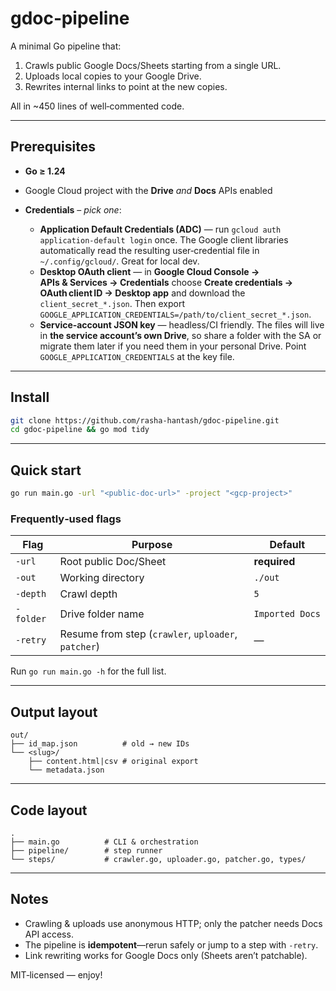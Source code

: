 # gdoc‑pipeline

A minimal Go pipeline that:

1. Crawls public Google Docs/Sheets starting from a single URL.
2. Uploads local copies to your Google Drive.
3. Rewrites internal links to point at the new copies.

All in \~450 lines of well‑commented code.

---

## Prerequisites

* **Go ≥ 1.24**
* Google Cloud project with the **Drive** *and* **Docs** APIs enabled
* **Credentials** – *pick one*:

  * **Application Default Credentials (ADC)** — run `gcloud auth application-default login` once. The Google client libraries automatically read the resulting user‑credential file in `~/.config/gcloud/`. Great for local dev.
  * **Desktop OAuth client** — in **Google Cloud Console → APIs & Services → Credentials** choose **Create credentials → OAuth client ID → Desktop app** and download the `client_secret_*.json`. Then export `GOOGLE_APPLICATION_CREDENTIALS=/path/to/client_secret_*.json`.
  * **Service‑account JSON key** — headless/CI friendly. The files will live in **the service account’s own Drive**, so share a folder with the SA or migrate them later if you need them in your personal Drive. Point `GOOGLE_APPLICATION_CREDENTIALS` at the key file.

---

## Install

```bash
git clone https://github.com/rasha-hantash/gdoc-pipeline.git
cd gdoc-pipeline && go mod tidy
```

---

## Quick start

```bash
go run main.go -url "<public‑doc‑url>" -project "<gcp‑project>"
```

### Frequently‑used flags

| Flag      | Purpose                                             | Default         |
| --------- | --------------------------------------------------- | --------------- |
| `-url`    | Root public Doc/Sheet                               | **required**    |
| `-out`    | Working directory                                   | `./out`         |
| `-depth`  | Crawl depth                                         | `5`             |
| `-folder` | Drive folder name                                   | `Imported Docs` |
| `-retry`  | Resume from step (`crawler`, `uploader`, `patcher`) | —               |

Run `go run main.go -h` for the full list.

---

## Output layout

```
out/
├── id_map.json          # old → new IDs
└── <slug>/
    ├── content.html|csv # original export
    └── metadata.json
```

---

## Code layout

```
.
├── main.go          # CLI & orchestration
├── pipeline/        # step runner
└── steps/           # crawler.go, uploader.go, patcher.go, types/
```

---

## Notes

* Crawling & uploads use anonymous HTTP; only the patcher needs Docs API access.
* The pipeline is **idempotent**—rerun safely or jump to a step with `-retry`.
* Link rewriting works for Google Docs only (Sheets aren’t patchable).

MIT‑licensed — enjoy!
